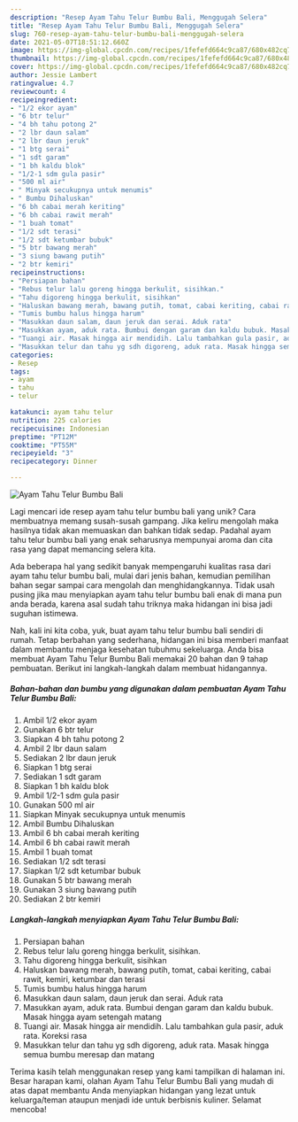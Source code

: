 ```yaml
---
description: "Resep Ayam Tahu Telur Bumbu Bali, Menggugah Selera"
title: "Resep Ayam Tahu Telur Bumbu Bali, Menggugah Selera"
slug: 760-resep-ayam-tahu-telur-bumbu-bali-menggugah-selera
date: 2021-05-07T18:51:12.660Z
image: https://img-global.cpcdn.com/recipes/1fefefd664c9ca87/680x482cq70/ayam-tahu-telur-bumbu-bali-foto-resep-utama.jpg
thumbnail: https://img-global.cpcdn.com/recipes/1fefefd664c9ca87/680x482cq70/ayam-tahu-telur-bumbu-bali-foto-resep-utama.jpg
cover: https://img-global.cpcdn.com/recipes/1fefefd664c9ca87/680x482cq70/ayam-tahu-telur-bumbu-bali-foto-resep-utama.jpg
author: Jessie Lambert
ratingvalue: 4.7
reviewcount: 4
recipeingredient:
- "1/2 ekor ayam"
- "6 btr telur"
- "4 bh tahu potong 2"
- "2 lbr daun salam"
- "2 lbr daun jeruk"
- "1 btg serai"
- "1 sdt garam"
- "1 bh kaldu blok"
- "1/2-1 sdm gula pasir"
- "500 ml air"
- " Minyak secukupnya untuk menumis"
- " Bumbu Dihaluskan"
- "6 bh cabai merah keriting"
- "6 bh cabai rawit merah"
- "1 buah tomat"
- "1/2 sdt terasi"
- "1/2 sdt ketumbar bubuk"
- "5 btr bawang merah"
- "3 siung bawang putih"
- "2 btr kemiri"
recipeinstructions:
- "Persiapan bahan"
- "Rebus telur lalu goreng hingga berkulit, sisihkan."
- "Tahu digoreng hingga berkulit, sisihkan"
- "Haluskan bawang merah, bawang putih, tomat, cabai keriting, cabai rawit, kemiri, ketumbar dan terasi"
- "Tumis bumbu halus hingga harum"
- "Masukkan daun salam, daun jeruk dan serai. Aduk rata"
- "Masukkan ayam, aduk rata. Bumbui dengan garam dan kaldu bubuk. Masak hingga ayam setengah matang"
- "Tuangi air. Masak hingga air mendidih. Lalu tambahkan gula pasir, aduk rata. Koreksi rasa"
- "Masukkan telur dan tahu yg sdh digoreng, aduk rata. Masak hingga semua bumbu meresap dan matang"
categories:
- Resep
tags:
- ayam
- tahu
- telur

katakunci: ayam tahu telur 
nutrition: 225 calories
recipecuisine: Indonesian
preptime: "PT12M"
cooktime: "PT55M"
recipeyield: "3"
recipecategory: Dinner

---
```



![Ayam Tahu Telur Bumbu Bali](https://img-global.cpcdn.com/recipes/1fefefd664c9ca87/680x482cq70/ayam-tahu-telur-bumbu-bali-foto-resep-utama.jpg)

Lagi mencari ide resep ayam tahu telur bumbu bali yang unik? Cara membuatnya memang susah-susah gampang. Jika keliru mengolah maka hasilnya tidak akan memuaskan dan bahkan tidak sedap. Padahal ayam tahu telur bumbu bali yang enak seharusnya mempunyai aroma dan cita rasa yang dapat memancing selera kita.



Ada beberapa hal yang sedikit banyak mempengaruhi kualitas rasa dari ayam tahu telur bumbu bali, mulai dari jenis bahan, kemudian pemilihan bahan segar sampai cara mengolah dan menghidangkannya. Tidak usah pusing jika mau menyiapkan ayam tahu telur bumbu bali enak di mana pun anda berada, karena asal sudah tahu triknya maka hidangan ini bisa jadi suguhan istimewa.


Nah, kali ini kita coba, yuk, buat ayam tahu telur bumbu bali sendiri di rumah. Tetap berbahan yang sederhana, hidangan ini bisa memberi manfaat dalam membantu menjaga kesehatan tubuhmu sekeluarga. Anda bisa membuat Ayam Tahu Telur Bumbu Bali memakai 20 bahan dan 9 tahap pembuatan. Berikut ini langkah-langkah dalam membuat hidangannya.

<!--inarticleads1-->

##### Bahan-bahan dan bumbu yang digunakan dalam pembuatan Ayam Tahu Telur Bumbu Bali:

1. Ambil 1/2 ekor ayam
1. Gunakan 6 btr telur
1. Siapkan 4 bh tahu potong 2
1. Ambil 2 lbr daun salam
1. Sediakan 2 lbr daun jeruk
1. Siapkan 1 btg serai
1. Sediakan 1 sdt garam
1. Siapkan 1 bh kaldu blok
1. Ambil 1/2-1 sdm gula pasir
1. Gunakan 500 ml air
1. Siapkan  Minyak secukupnya untuk menumis
1. Ambil  Bumbu Dihaluskan
1. Ambil 6 bh cabai merah keriting
1. Ambil 6 bh cabai rawit merah
1. Ambil 1 buah tomat
1. Sediakan 1/2 sdt terasi
1. Siapkan 1/2 sdt ketumbar bubuk
1. Gunakan 5 btr bawang merah
1. Gunakan 3 siung bawang putih
1. Sediakan 2 btr kemiri




<!--inarticleads2-->

##### Langkah-langkah menyiapkan Ayam Tahu Telur Bumbu Bali:

1. Persiapan bahan
1. Rebus telur lalu goreng hingga berkulit, sisihkan.
1. Tahu digoreng hingga berkulit, sisihkan
1. Haluskan bawang merah, bawang putih, tomat, cabai keriting, cabai rawit, kemiri, ketumbar dan terasi
1. Tumis bumbu halus hingga harum
1. Masukkan daun salam, daun jeruk dan serai. Aduk rata
1. Masukkan ayam, aduk rata. Bumbui dengan garam dan kaldu bubuk. Masak hingga ayam setengah matang
1. Tuangi air. Masak hingga air mendidih. Lalu tambahkan gula pasir, aduk rata. Koreksi rasa
1. Masukkan telur dan tahu yg sdh digoreng, aduk rata. Masak hingga semua bumbu meresap dan matang




Terima kasih telah menggunakan resep yang kami tampilkan di halaman ini. Besar harapan kami, olahan Ayam Tahu Telur Bumbu Bali yang mudah di atas dapat membantu Anda menyiapkan hidangan yang lezat untuk keluarga/teman ataupun menjadi ide untuk berbisnis kuliner. Selamat mencoba!
